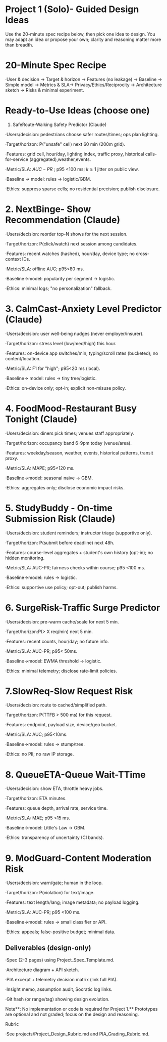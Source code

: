 <!-- Project1_Ideas.md 2025-09-13 -->

# Project 1 (Solo)- Guided Design Ideas

Use the 20-minute spec recipe below, then pick one idea to design. You may adapt an idea or propose your own; clarity and reasoning matter more than breadth.

# 20-Minute Spec Recipe

·User & decision → Target & horizon → Features (no leakage) → Baseline → Simple model → Metrics & SLA→ Privacy/Ethics/Reciprocity → Architecture sketch → Risks & minimal experiment.

# Ready-to-Use Ideas (choose one)

1. SafeRoute-Walking Safety Predictor (Claude)

·Users/decision: pedestrians choose safer routes/times; ops plan lighting.

·Target/horizon: P("unsafe" cell) next 60 min (200m grid).

·Features: grid cell, hour/day, lighting index, traffic proxy, historical calls-for-service (aggregated),weather,events.

·Metric/SLA: $AUC-PR$ ; p95 &lt;100 ms; $k\geq 1$ jitter on public view.

·Baseline → model: rules → logistic/GBM.

·Ethics: suppress sparse cells; no residential precision; publish disclosure.

# 2. NextBinge- Show Recommendation (Claude)

·Users/decision: reorder top-N shows for the next session.

·Target/horizon: P(click/watch) next session among candidates.

·Features: recent watches (hashed), hour/day, device type; no cross-context IDs.

·Metric/SLA: offline AUC; $\text {p95<80}$ ms.

·Baseline→model: popularity per segment → logistic.

·Ethics: minimal logs; "no personalization" fallback.

# 3. CalmCast-Anxiety Level Predictor (Claude)

·Users/decision: user well-being nudges (never employer/insurer).

·Target/horizon: stress level (low/med/high) this hour.

·Features: on-device app switches/min, typing/scroll rates (bucketed); no content/location.

·Metric/SLA: F1 for "high"; $\text {p95<20}$  ms (local).

·Baseline→ model: rules → tiny tree/logistic.

·Ethics: on-device only; opt-in; explicit non-misuse policy.

# 4. FoodMood-Restaurant Busy Tonight (Claude)

·Users/decision: diners pick times; venues staff appropriately.

·Target/horizon: occupancy band 6-9pm today (venue/area).

·Features: weekday/season, weather, events, historical patterns, transit proxy.

·Metric/SLA: MAPE; $\text {p95<}120$  ms.

·Baseline→model: seasonal naive → GBM.

·Ethics: aggregates only; disclose economic impact risks.

<!-- 1/3 -->

<!-- Project1_Ideas.md 2025-09-13 -->

# 5. StudyBuddy - On-time Submission Risk (Claude)

·Users/decision: student reminders; instructor triage (supportive only).

·Target/horizon: P(submit before deadline) next 48h.

·Features: course-level aggregates + student's own history (opt-in); no hidden monitoring.

·Metric/SLA: AUC-PR; fairness checks within course; p95 &lt;100 ms.

·Baseline→model: rules → logistic.

·Ethics: supportive use policy; opt-out; publish harms.

# 6. SurgeRisk-Traffic Surge Predictor

·Users/decision: pre-warm cache/scale for next 5 min.

·Target/horizon:P(&gt; X req/min) next 5 min.

·Features: recent counts, hour/day; no future info.

·Metric/SLA: AUC-PR; p95&lt; 50ms.

·Baseline→model: EWMA threshold → logistic.

·Ethics: minimal telemetry; disclose rate-limit policies.

# 7.SlowReq-Slow Request Risk

·Users/decision: route to cached/simplified path.

·Target/horizon: P(TTFB &gt; 500 ms) for this request.

·Features: endpoint, payload size, device/geo bucket.

·Metric/SLA: AUC; p95&lt;10ms.

·Baseline→model: rules → stump/tree.

·Ethics: no PII; no raw IP storage.

# 8. QueueETA-Queue Wait-TTime

·Users/decision: show ETA, throttle heavy jobs.

·Target/horizon: ETA minutes.

·Features: queue depth, arrival rate, service time.

·Metric/SLA: MAE; p95 &lt;15 ms.

·Baseline→model: Little's Law → GBM.

·Ethics: transparency of uncertainty (CI bands).

# 9. ModGuard-Content Moderation Risk

·Users/decision: warn/gate; human in the loop.

·Target/horizon: P(violation) for text/image.

·Features: text length/lang; image metadata; no payload logging.

·Metric/SLA: AUC-PR; p95 &lt;100 ms.

·Baseline→model: rules → small classifier or API.

·Ethics: appeals; false-positive budget; minimal data.

## Deliverables (design-only)

·Spec (2-3 pages) using Project_Spec_Template.md.

·Architecture diagram + API sketch.

·PIA excerpt + telemetry decision matrix (link full PIA).

<!-- 2/3 -->

<!-- Project1_Ideas.md 2025-09-13 -->

·Insight memo, assumption audit, Socratic log links.

·Git hash (or range/tag) showing design evolution.

Note**: No implementation or code is required for Project 1.** Prototypes are optional and not graded; focus on the design and reasoning.

Rubric

·See projects/Project_Design_Rubric.md and PIA_Grading_Rubric.md.

<!-- 3/3 -->


